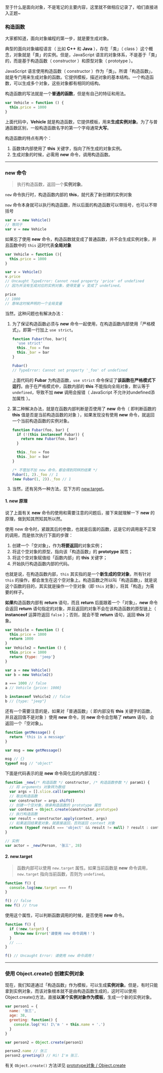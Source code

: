 至于什么是面向对象，不是笔记的主要内容，这里就不做相应记录了，咱们直接进入正题~

### 构造函数

大家都知道，面向对象编程的第一步，就是要生成对象。

典型的面向对象编程语言（ 比如 **C++** 和 **Java** ），存在「类」（ class ）这个概念，对象就是「类」的实例。但是，JavaScript 语言的对象体系，不是基于「类」的，而是基于构造函数（ constructor ）和原型对象（ prototype ）。

JavaScript 语言使用构造函数（ constructor ）作为「类」。所谓「构造函数」，就是专门用来生成对象的函数。它提供模板，描述对象的基本结构。一个构造函数，可以生成多个对象，这些对象都有相同的结构。

构造函数的写法就是一个**普通的函数**，但是有自己的特征和用法。

```javascript
var Vehicle = function () {
  this.price = 1000
}
```

上面代码中，**Vehicle** 就是构造函数，它提供模板，用来**生成实例对象**。为了与普通函数区别，一般构造函数名字的第一个字母通常**大写**。

构造函数的特点有两个：

1. 函数体内部使用了 **this** 关键字，指向了所生成的对象实例。
2. 生成对象的时候，必需用 **new** 命令，调用构造函数。

---

### **new** 命令

> 执行构造函数，返回一个**实例对象**。

`new` 命令执行时，构造函数内部的 **this**，就代表了新创建的实例对象

`new` 命令本身就可以执行构造函数，所以后面的构造函数可以带括号，也可以不带括号

```javascript
var v = new Vehicle()
// 等同于
var v = new Vehicle
```

如果忘了使用 **new** 命令，构造函数就变成了普通函数，并不会生成实例对象，并且函数中的 `this` 这时代表**全局对象**

```javascript
var Vehicle = function (){
  this.price = 1000
}

var v = Vehicle()
v.price
// Uncaught TypeError: Cannot read property 'price' of undefined
// 因为并没有生成对应的实例对象，使得变量 v 变成了 undefined。

price
// 1000
// 意味这时候声明的一个全局变量
```

当然，这种问题也有解决办法：

1. 为了保证构造函数必须与 **new** 命令一起使用，在构造函数内部使用「严格模式」，即第一行加上 `use strict`。

    ```javascript
    function Fubar(foo, bar){
      'use strict'
      this._foo = foo
      this._bar = bar
    }

    Fubar()
    // TypeError: Cannot set property '_foo' of undefined
    ```

    上面代码的 **Fubar** 为构造函数，`use strict` 命令保证了**该函数在严格模式下运行**。由于在严格模式中，函数内部的 **this** 不能指向全局对象，默认等于 `undefined`，导致不加 **new** 调用会报错（ JavaScript 不允许对undefined添加属性 ）。

2. 第二种解决办法，就是在函数内部判断是否使用了 **new** 命令（ 即判断函数的 **this** 值是否是当前构造函数的对象 ），如果发现没有使用 **new** 命令，就返回一个当前构造函数的实例对象。

    ```javascript
    function Fubar(foo, bar) {
      if (!(this instanceof Fubar)) {
        return new Fubar(foo, bar)
      }

      this._foo = foo
      this._bar = bar
    }

    /* 不管加不加 new 命令，都会得到同样的结果 */
    Fubar(1, 2)._foo // 1
    (new Fubar(1, 2))._foo // 1
    ```

3. 当然，还有另外一种方法，见下方的 [new.target](#2-new.target)。

#### 1. **new** 原理

说了上面有关 **new** 命令的使用和需要注意的问题后，接下来就理解一下 **new** 的原理，做到知其然知其所以然。

使用 new 命令时，紧跟其后的参数，也就是后面的函数，这是它的调用是不正常的调用，而是依次执行下面的步骤：

1. 创建一个「空对象」，作为**将要返回**的对象实例；
1. 将这个空对象的原型，指向该「构造函数」的 **prototype** 属性；
1. 将这个空对象赋值给「函数内部」的 **this** 关键字；
1. 开始执行构造函数内部的代码。

也就是说，在构造函数内部，`this` 其实指的是一个**新生成的空对象**，所有针对 `this` 的操作，都会发生在这个空对象上。构造函数之所以叫「构造函数」，就是说这个函数的目的，其实就是操作一个空对象（即 `this` 对象），将其「构造」为需要的样子。

**如果**构造函数内部有 **return** 语句，而且 **return** 后面跟着一个「对象」，**new** 命令会返回 **return** 语句指定的对象，并且返回的对象不会在该构造函数的原型链上（ **instanceof** 运算符返回 `false` ）；否则，就会不管 **return** 语句，返回 **this** 对象。

```javascript
var Vehicle = function () {
  this.price = 1000
  return 1000
}
var Vehicle2 = function () {
  this.price = 1000
  return {type: 'jeep'}
}

var a = new Vehicle()
var b = new Vehicle2()

a === 1000 // false
a // Vehicle {price: 1000}

b instanceof Vehicle2 // false
b // {type: "jeep"}
```

还有一个需要注意的是，如果对「普通函数」（ 即内部没有 **this** 关键字的函数，并且返回值不是对象 ）使用 **new** 命令，则 **new** 命令会忽略了 **return** 语句，会返回一个「空对象」。

```javascript
function getMessage() {
  return 'this is a message'
}

var msg = new getMessage()

msg // {}
typeof msg // "object"
```

下面是代码表示的是 **new** 命令简化后的内部流程：

```javascript
function _new(/* 构造函数 */ constructor, /* 构造函数参数 */ param1) {
  // 将 arguments 对象转为数组
  var args = [].slice.call(arguments)
  // 取出构造函数
  var constructor = args.shift()
  // 创建一个空对象，继承构造函数的 prototype 属性
  var context = Object.create(constructor.prototype)
  // 执行构造函数
  var result = constructor.apply(context, args)
  // 如果返回结果是对象，就直接返回，否则返回 context 对象
  return (typeof result === 'object' && result != null) ? result : context
}

// 实例
var actor = _new(Person, '张三', 28)
```

#### 2. new.target

> 函数内部可以使用 `new.target` 属性。如果当前函数是 **new** 命令调用，`new.target` 指向当前函数，否则为 `undefined`。

```javascript
function f() {
  console.log(new.target === f)
}

f() // false
new f() // true
```

使用这个属性，可以判断函数调用的时候，是否使用 **new** 命令。

```javascript
function f() {
  if (!new.target) {
    throw new Error('请使用 new 命令调用！')
  }
  // ...
}

f() // Uncaught Error: 请使用 new 命令调用！
```

---

### 使用 **Object.create()** 创建实例对象

现在，我们知道通过「构造函数」作为模板，可以生成**实例对象**。但是，有时只能拿到实例对象，而该对象根本就不是由构造函数生成的，这时可以使用Object.create()方法，直接**以某个实例对象作为模板**，生成一个新的实例对象。

```javascript
var person1 = {
  name: '张三',
  age: 38,
  greeting: function() {
    console.log('Hi! I\'m ' + this.name + '.')
  }
}

var person2 = Object.create(person1)

person2.name // 张三
person2.greeting() // Hi! I'm 张三.
```

有关 `Object.create()` 方法详见 [prototype对象 / Object.create](#)